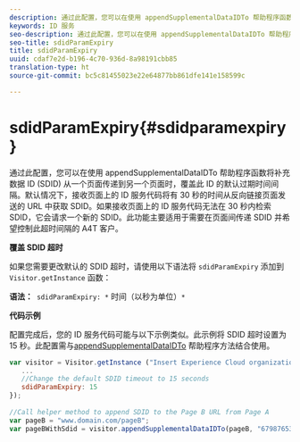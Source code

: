 ```yaml
---
description: 通过此配置，您可以在使用 appendSupplementalDataIDTo 帮助程序函数将补充数据 ID (SDID) 从一个页面传递到另一个页面时，覆盖此 ID 的默认过期时间间隔。默认情况下，接收页面上的 ID 服务代码将有 30 秒的时间从反向链接页面发送的 URL 中获取 SDID。如果接收页面上的 ID 服务代码无法在 30 秒内检索 SDID，它会请求一个新的 SDID。此功能主要适用于需要在页面间传递 SDID 并希望控制此超时间隔的 A4T 客户。
keywords: ID 服务
seo-description: 通过此配置，您可以在使用 appendSupplementalDataIDTo 帮助程序函数将补充数据 ID (SDID) 从一个页面传递到另一个页面时，覆盖此 ID 的默认过期时间间隔。默认情况下，接收页面上的 ID 服务代码将有 30 秒的时间从反向链接页面发送的 URL 中获取 SDID。如果接收页面上的 ID 服务代码无法在 30 秒内检索 SDID，它会请求一个新的 SDID。此功能主要适用于需要在页面间传递 SDID 并希望控制此超时间隔的 A4T 客户。
seo-title: sdidParamExpiry
title: sdidParamExpiry
uuid: cdaf7e2d-b196-4c70-936d-8a98191cbb85
translation-type: ht
source-git-commit: bc5c81455023e22e64877bb861dfe141e158599c

---
```



# sdidParamExpiry{#sdidparamexpiry}

通过此配置，您可以在使用 appendSupplementalDataIDTo 帮助程序函数将补充数据 ID (SDID) 从一个页面传递到另一个页面时，覆盖此 ID 的默认过期时间间隔。默认情况下，接收页面上的 ID 服务代码将有 30 秒的时间从反向链接页面发送的 URL 中获取 SDID。如果接收页面上的 ID 服务代码无法在 30 秒内检索 SDID，它会请求一个新的 SDID。此功能主要适用于需要在页面间传递 SDID 并希望控制此超时间隔的 A4T 客户。

**覆盖 SDID 超时**

如果您需要更改默认的 SDID 超时，请使用以下语法将 `sdidParamExpiry` 添加到 `Visitor.getInstance` 函数：

**语法：**` sdidParamExpiry: *` 时间（以秒为单位）`*`

**代码示例**

配置完成后，您的 ID 服务代码可能与以下示例类似。此示例将 SDID 超时设置为 15 秒。此配置需与[appendSupplementalDataIDTo](../../library/get-set/appendsupplementaldataidto.md#reference-65d09de6fde0418f8c62fa79304a755d) 帮助程序方法结合使用。

```js
var visitor = Visitor.getInstance ("Insert Experience Cloud organization ID here",{ 
   ... 
   //Change the default SDID timeout to 15 seconds 
   sdidParamExpiry: 15 
}); 
 
//Call helper method to append SDID to the Page B URL from Page A 
var pageB = "www.domain.com/pageB"; 
var pageBWithSdid = visitor.appendSupplementalDataIDTo(pageB, "67987653465787219"); 
```

